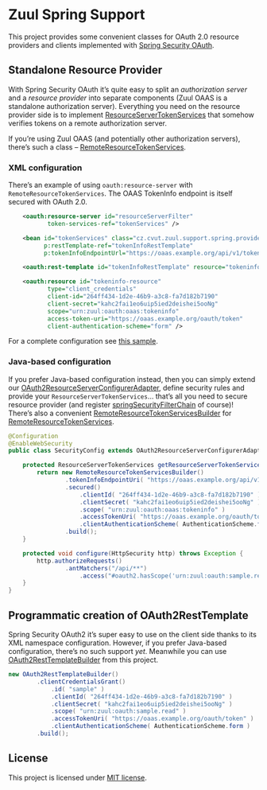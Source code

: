 Zuul Spring Support
===================

This project provides some convenient classes for OAuth 2.0 resource providers and clients implemented with [Spring Security OAuth][spring-security-oauth].


Standalone Resource Provider
----------------------------

With Spring Security OAuth it’s quite easy to split an _authorization server_ and a _resource provider_ into separate components (Zuul OAAS is a standalone authorization server). Everything you need on the resource provider side is to implement [ResourceServerTokenServices][] that somehow verifies tokens on a remote authorization server.

If you’re using Zuul OAAS (and potentially other authorization servers), there’s such a class – [RemoteResourceTokenServices][].

### XML configuration

There’s an example of using `oauth:resource-server` with `RemoteResourceTokenServices`. The OAAS TokenInfo endpoint is itself secured with OAuth 2.0.

```xml
    <oauth:resource-server id="resourceServerFilter"
           token-services-ref="tokenServices" />

    <bean id="tokenServices" class="cz.cvut.zuul.support.spring.provider.RemoteResourceTokenServices"
          p:restTemplate-ref="tokenInfoRestTemplate"
          p:tokenInfoEndpointUrl="https://oaas.example.org/api/v1/tokeninfo" />

    <oauth:rest-template id="tokenInfoRestTemplate" resource="tokeninfo-resource" />

    <oauth:resource id="tokeninfo-resource"
           type="client_credentials"
           client-id="264ff434-1d2e-46b9-a3c8-fa7d182b7190"
           client-secret="kahc2fai1eo6uip5ied2deishei5ooNg"
           scope="urn:zuul:oauth:oaas:tokeninfo"
           access-token-uri="https://oaas.example.org/oauth/token"
           client-authentication-scheme="form" />
```

For a complete configuration see [this sample][provider-security.xml].

### Java-based configuration

If you prefer Java-based configuration instead, then you can simply extend our [OAuth2ResourceServerConfigurerAdapter][], define security rules and provide your `ResourceServerTokenServices`… that’s all you need to secure resource provider (and register [springSecurityFilterChain][] of course)! There’s also a convenient [RemoteResourceTokenServicesBuilder][] for [RemoteResourceTokenServices][].

```java
@Configuration
@EnableWebSecurity
public class SecurityConfig extends OAuth2ResourceServerConfigurerAdapter {

    protected ResourceServerTokenServices getResourceServerTokenServices() {
        return new RemoteResourceTokenServicesBuilder()
                .tokenInfoEndpointUri( "https://oaas.example.org/api/v1/tokeninfo" )
                .secured()
                    .clientId( "264ff434-1d2e-46b9-a3c8-fa7d182b7190" )
                    .clientSecret( "kahc2fai1eo6uip5ied2deishei5ooNg" )
                    .scope( "urn:zuul:oauth:oaas:tokeninfo" )
                    .accessTokenUri( "https://oaas.example.org/oauth/token" )
                    .clientAuthenticationScheme( AuthenticationScheme.form )
                .build();
    }

    protected void configure(HttpSecurity http) throws Exception {
        http.authorizeRequests()
                .antMatchers("/api/**")
                    .access("#oauth2.hasScope('urn:zuul:oauth:sample.read')");
    }
}
```


Programmatic creation of OAuth2RestTemplate
-------------------------------------------

Spring Security OAuth2 it’s super easy to use on the client side thanks to its XML namespace configuration. However, if you prefer Java-based configuration, there’s no such support _yet_. Meanwhile you can use [OAuth2RestTemplateBuilder][] from this project.

```java
new OAuth2RestTemplateBuilder()
        .clientCredentialsGrant()
            .id( "sample" )
            .clientId( "264ff434-1d2e-46b9-a3c8-fa7d182b7190" )
            .clientSecret( "kahc2fai1eo6uip5ied2deishei5ooNg" )
            .scope( "urn:zuul:oauth:sample.read" )
            .accessTokenUri( "https://oaas.example.org/oauth/token" )
            .clientAuthenticationScheme( AuthenticationScheme.form )
        .build();
```

License
-------

This project is licensed under [MIT license](http://opensource.org/licenses/MIT).


[spring-security-oauth]: http://projects.spring.io/spring-security-oauth
[ResourceServerTokenServices]: http://docs.spring.io/spring-security/oauth/apidocs/org/springframework/security/oauth2/provider/token/ResourceServerTokenServices.html
[RemoteResourceTokenServices]: /src/main/java/cz/cvut/zuul/support/spring/provider/RemoteResourceTokenServices.java
[provider-security.xml]: https://github.com/cvut/zuul-samples/blob/master/spring-provider/src/main/webapp/WEB-INF/spring/security.xml
[OAuth2ResourceServerConfigurerAdapter]: /src/main/java/cz/cvut/zuul/support/spring/provider/OAuth2ResourceServerConfigurerAdapter.java
[springSecurityFilterChain]: http://docs.spring.io/spring-security/site/docs/3.2.x/reference/htmlsingle/#ns-web-xml
[RemoteResourceTokenServicesBuilder]: /src/main/java/cz/cvut/zuul/support/spring/provider/RemoteResourceTokenServicesBuilder.java
[OAuth2RestTemplateBuilder]: /src/main/java/cz/cvut/zuul/support/spring/client/OAuth2RestTemplateBuilder.java
